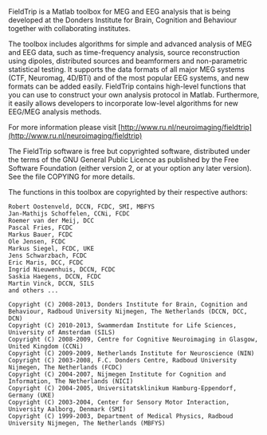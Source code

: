 FieldTrip is a Matlab toolbox for MEG and EEG analysis that is being
developed at the Donders Institute for Brain, Cognition and Behaviour
together with collaborating institutes.

The toolbox includes algorithms for simple and advanced analysis
of MEG and EEG data, such as time-frequency analysis, source
reconstruction using dipoles, distributed sources and beamformers
and non-parametric statistical testing. It supports the data formats
of all major MEG systems (CTF, Neuromag, 4D/BTi) and of the most popular
EEG systems, and new formats can be added easily. FieldTrip contains
high-level functions that you can use to construct your own analysis
protocol in Matlab. Furthermore, it easily allows developers to
incorporate low-level algorithms for new EEG/MEG analysis methods.

For more information please visit [http://www.ru.nl/neuroimaging/fieldtrip](http://www.ru.nl/neuroimaging/fieldtrip)

The FieldTrip software is free but copyrighted software, distributed
under the terms of the GNU General Public Licence as published by
the Free Software Foundation (either version 2, or at your option
any later version). See the file COPYING for more details.

The functions in this toolbox are copyrighted by their respective authors:

    Robert Oostenveld, DCCN, FCDC, SMI, MBFYS
    Jan-Mathijs Schoffelen, CCNi, FCDC
    Roemer van der Meij, DCC
    Pascal Fries, FCDC
    Markus Bauer, FCDC
    Ole Jensen, FCDC
    Markus Siegel, FCDC, UKE
    Jens Schwarzbach, FCDC
    Eric Maris, DCC, FCDC
    Ingrid Nieuwenhuis, DCCN, FCDC
    Saskia Haegens, DCCN, FCDC
    Martin Vinck, DCCN, SILS
    and others ...

    Copyright (C) 2008-2013, Donders Institute for Brain, Cognition and Behaviour, Radboud University Nijmegen, The Netherlands (DCCN, DCC, DCN)
    Copyright (C) 2010-2013, Swammerdam Institute for Life Sciences, University of Amsterdam (SILS)
    Copyright (C) 2008-2009, Centre for Cognitive Neuroimaging in Glasgow, United Kingdom (CCNi)
    Copyright (C) 2009-2009, Netherlands Institute for Neuroscience (NIN)
    Copyright (C) 2003-2008, F.C. Donders Centre, Radboud University Nijmegen, The Netherlands (FCDC)
    Copyright (C) 2004-2007, Nijmegen Institute for Cognition and Information, The Netherlands (NICI)
    Copyright (C) 2004-2005, Universitatsklinikum Hamburg-Eppendorf, Germany (UKE)
    Copyright (C) 2003-2004, Center for Sensory Motor Interaction, University Aalborg, Denmark (SMI)
    Copyright (C) 1999-2003, Department of Medical Physics, Radboud University Nijmegen, The Netherlands (MBFYS)

